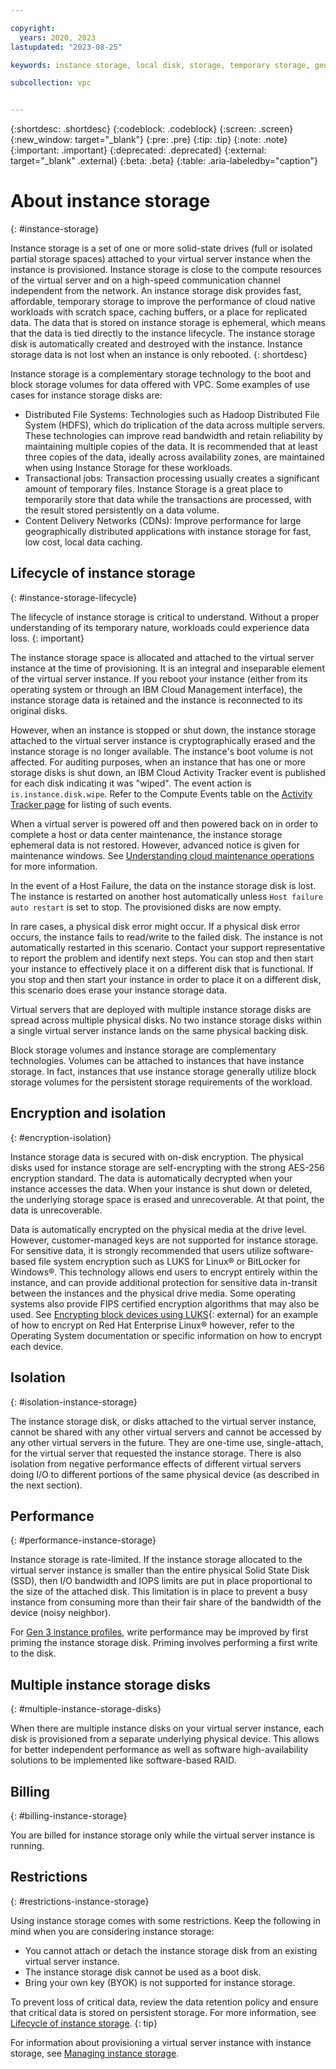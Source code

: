 ```yaml
---

copyright:
  years: 2020, 2023
lastupdated: "2023-08-25"

keywords: instance storage, local disk, storage, temporary storage, generation 2, gen 2

subcollection: vpc


---
```


{:shortdesc: .shortdesc}
{:codeblock: .codeblock}
{:screen: .screen}
{:new_window: target="_blank"}
{:pre: .pre}
{:tip: .tip}
{:note: .note}
{:important: .important}
{:deprecated: .deprecated}
{:external: target="_blank" .external}
{:beta: .beta}
{:table: .aria-labeledby="caption"}

# About instance storage
{: #instance-storage}

Instance storage is a set of one or more solid-state drives (full or isolated partial storage spaces) attached to your virtual server instance when the instance is provisioned. Instance storage is close to the compute resources of the virtual server and on a high-speed communication channel independent from the network. An instance storage disk provides fast, affordable, temporary storage to improve the performance of cloud native workloads with scratch space, caching buffers, or a place for replicated data. The data that is stored on instance storage is ephemeral, which means that the data is tied directly to the instance lifecycle. The instance storage disk is automatically created and destroyed with the instance. Instance storage data is not lost when an instance is only rebooted.
{: shortdesc}

Instance storage is a complementary storage technology to the boot and block storage volumes for data offered with VPC. Some examples of use cases for instance storage disks are:

*	Distributed File Systems: Technologies such as Hadoop Distributed File System (HDFS), which do triplication of the data across multiple servers. These technologies can improve read bandwidth and retain reliability by maintaining multiple copies of the data. It is recommended that at least three copies of the data, ideally across availability zones, are maintained when using Instance Storage for these workloads.
*	Transactional jobs: Transaction processing usually creates a significant amount of temporary files. Instance Storage is a great place to temporarily store that data while the transactions are processed, with the result stored persistently on a data  volume.
*	Content Delivery Networks (CDNs): Improve performance for large geographically distributed applications with instance storage for fast, low cost, local data caching.

## Lifecycle of instance storage
{: #instance-storage-lifecycle}

The lifecycle of instance storage is critical to understand. Without a proper understanding of its temporary nature, workloads could experience data loss.
{: important}

The instance storage space is allocated and attached to the virtual server instance at the time of provisioning. It is an integral and inseparable element of the virtual server instance. If you reboot your instance (either from its operating system or through an IBM Cloud Management interface), the instance storage data is retained and the instance is reconnected to its original disks.

However, when an instance is stopped or shut down, the instance storage attached to the virtual server instance is cryptographically erased and the instance storage is no longer available. The instance's boot volume is not affected. For auditing purposes, when an instance that has one or more storage disks is shut down, an IBM Cloud Activity Tracker event is published for each disk indicating it was "wiped". The event action is `is.instance.disk.wipe`. Refer to the Compute Events table on the [Activity Tracker page](/docs/vpc?topic=vpc-at-events#events-compute) for listing of such events.

When a virtual server is powered off and then powered back on in order to complete a host or data center maintenance, the instance storage ephemeral data is not restored. However, advanced notice is given for maintenance windows. See [Understanding cloud maintenance operations](/docs/vpc?topic=vpc-about-cloud-maintenance) for more information.

In the event of a Host Failure, the data on the instance storage disk is lost. The instance is restarted on another host automatically unless `Host failure auto restart` is set to stop. The provisioned disks are now empty.

In rare cases, a physical disk error might occur. If a physical disk error occurs, the instance fails to read/write to the failed disk. The instance is not automatically restarted in this scenario. Contact your support representative to report the problem and identify next steps. You can stop and then start your instance to effectively place it on a different disk that is functional. If you stop and then start your instance in order to place it on a different disk, this scenario does erase your instance storage data.

Virtual servers that are deployed with multiple instance storage disks are spread across multiple physical disks. No two instance storage disks within a single virtual server instance lands on the same physical backing disk.

Block storage volumes and instance storage are complementary technologies. Volumes can be attached to instances that have instance storage. In fact, instances that use instance storage generally utilize block storage volumes for the persistent storage requirements of the workload.

## Encryption and isolation
{: #encryption-isolation}

Instance storage data is secured with on-disk encryption. The physical disks used for instance storage are self-encrypting with the strong AES-256 encryption standard. The data is automatically decrypted when your instance accesses the data. When your instance is shut down or deleted, the underlying storage space is erased and unrecoverable. At that point, the data is unrecoverable. 

Data is automatically encrypted on the physical media at the drive level. However, customer-managed keys are not supported for instance storage. For sensitive data, it is strongly recommended that users utilize software-based file system encryption such as LUKS for Linux&reg; or BitLocker for Windows&reg;. This technology allows end users to encrypt entirely within the instance, and can provide additional protection for sensitive data in-transit between the instances and the physical drive media. Some operating systems also provide FIPS certified encryption algorithms that may also be used. See [Encrypting block devices using LUKS](https://access.redhat.com/documentation/en-us/red_hat_enterprise_linux/8/html/security_hardening/encrypting-block-devices-using-luks_security-hardening){: external} for an example of how to encrypt on Red Hat Enterprise Linux&reg; however, refer to the Operating System documentation or specific information on how to encrypt each device.

## Isolation
{: #isolation-instance-storage}

The instance storage disk, or disks attached to the virtual server instance, cannot be shared with any other virtual servers and cannot be accessed by any other virtual servers in the future. They are one-time use, single-attach, for the virtual server that requested the instance storage. There is also isolation from negative performance effects of different virtual servers doing I/O to different portions of the same physical device (as described in the next section). 

## Performance
{: #performance-instance-storage}

Instance storage is rate-limited. If the instance storage allocated to the virtual server instance is smaller than the entire physical Solid State Disk (SSD), then I/O bandwidth and IOPS limits are put in place proportional to the size of the attached disk. This limitation is in place to prevent a busy instance from consuming more than their fair share of the bandwidth of the device (noisy neighbor).

For [Gen 3 instance profiles](/docs/vpc?topic=vpc-profiles&interface=ui#next-gen-profiles), write performance may be improved by first priming the instance storage disk. Priming involves performing a first write to the disk.

## Multiple instance storage disks
{: #multiple-instance-storage-disks}

When there are multiple instance disks on your virtual server instance, each disk is provisioned from a separate underlying physical device. This allows for better independent performance as well as software high-availability solutions to be implemented like software-based RAID.

## Billing
{: #billing-instance-storage}

You are billed for instance storage only while the virtual server instance is running.

## Restrictions
{: #restrictions-instance-storage}

Using instance storage comes with some restrictions. Keep the following in mind when you are considering instance storage:
*	You cannot attach or detach the instance storage disk from an existing virtual server instance.
*	The instance storage disk cannot be used as a boot disk.
*	Bring your own key (BYOK) is not supported for instance storage.

To prevent loss of critical data, review the data retention policy and ensure that critical data is stored on persistent storage. For more information, see [Lifecycle of instance storage](#instance-storage-lifecycle).
{: tip}

For information about provisioning a virtual server instance with instance storage, see [Managing instance storage](/docs/vpc?topic=vpc-instance-storage-provisioning).
